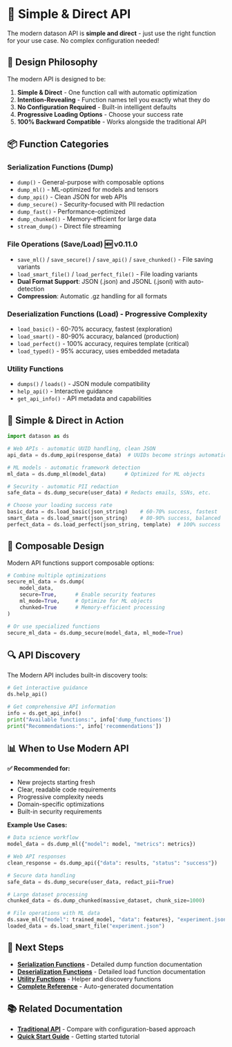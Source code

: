 # 🚀 Simple & Direct API

The modern datason API is **simple and direct** - just use the right function for your use case. No complex configuration needed!

## 🎯 Design Philosophy

The modern API is designed to be:

1. **Simple & Direct** - One function call with automatic optimization
2. **Intention-Revealing** - Function names tell you exactly what they do
3. **No Configuration Required** - Built-in intelligent defaults
4. **Progressive Loading Options** - Choose your success rate
5. **100% Backward Compatible** - Works alongside the traditional API

## 📦 Function Categories

### Serialization Functions (Dump)
- `dump()` - General-purpose with composable options
- `dump_ml()` - ML-optimized for models and tensors
- `dump_api()` - Clean JSON for web APIs
- `dump_secure()` - Security-focused with PII redaction
- `dump_fast()` - Performance-optimized
- `dump_chunked()` - Memory-efficient for large data
- `stream_dump()` - Direct file streaming

### File Operations (Save/Load) 🆕 v0.11.0
- `save_ml()` / `save_secure()` / `save_api()` / `save_chunked()` - File saving variants
- `load_smart_file()` / `load_perfect_file()` - File loading variants
- **Dual Format Support**: JSON (.json) and JSONL (.jsonl) with auto-detection
- **Compression**: Automatic .gz handling for all formats

### Deserialization Functions (Load) - Progressive Complexity
- `load_basic()` - 60-70% accuracy, fastest (exploration)
- `load_smart()` - 80-90% accuracy, balanced (production)
- `load_perfect()` - 100% accuracy, requires template (critical)
- `load_typed()` - 95% accuracy, uses embedded metadata

### Utility Functions
- `dumps()` / `loads()` - JSON module compatibility
- `help_api()` - Interactive guidance
- `get_api_info()` - API metadata and capabilities

## 🎯 Simple & Direct in Action

```python
import datason as ds

# Web APIs - automatic UUID handling, clean JSON
api_data = ds.dump_api(response_data)  # UUIDs become strings automatically

# ML models - automatic framework detection
ml_data = ds.dump_ml(model_data)      # Optimized for ML objects

# Security - automatic PII redaction
safe_data = ds.dump_secure(user_data) # Redacts emails, SSNs, etc.

# Choose your loading success rate
basic_data = ds.load_basic(json_string)    # 60-70% success, fastest
smart_data = ds.load_smart(json_string)    # 80-90% success, balanced
perfect_data = ds.load_perfect(json_string, template)  # 100% success
```

## 🎨 Composable Design

Modern API functions support composable options:

```python
# Combine multiple optimizations
secure_ml_data = ds.dump(
    model_data,
    secure=True,      # Enable security features
    ml_mode=True,     # Optimize for ML objects  
    chunked=True      # Memory-efficient processing
)

# Or use specialized functions
secure_ml_data = ds.dump_secure(model_data, ml_mode=True)
```

## 🔍 API Discovery

The Modern API includes built-in discovery tools:

```python
# Get interactive guidance
ds.help_api()

# Get comprehensive API information
info = ds.get_api_info()
print("Available functions:", info['dump_functions'])
print("Recommendations:", info['recommendations'])
```

## 📊 When to Use Modern API

**✅ Recommended for:**
- New projects starting fresh
- Clear, readable code requirements
- Progressive complexity needs
- Domain-specific optimizations
- Built-in security requirements

**Example Use Cases:**
```python
# Data science workflow
model_data = ds.dump_ml({"model": model, "metrics": metrics})

# Web API responses  
clean_response = ds.dump_api({"data": results, "status": "success"})

# Secure data handling
safe_data = ds.dump_secure(user_data, redact_pii=True)

# Large dataset processing
chunked_data = ds.dump_chunked(massive_dataset, chunk_size=1000)

# File operations with ML data
ds.save_ml({"model": trained_model, "data": features}, "experiment.json")
loaded_data = ds.load_smart_file("experiment.json")
```

## 🔗 Next Steps

- **[Serialization Functions](modern-serialization.md)** - Detailed dump function documentation
- **[Deserialization Functions](modern-deserialization.md)** - Detailed load function documentation
- **[Utility Functions](modern-utilities.md)** - Helper and discovery functions
- **[Complete Reference](complete-reference.md)** - Auto-generated documentation

## 📚 Related Documentation

- **[Traditional API](core-functions.md)** - Compare with configuration-based approach
- **[Quick Start Guide](../user-guide/quick-start.md)** - Getting started tutorial
